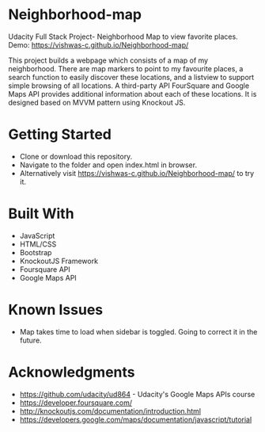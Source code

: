# Neighborhood-map
Udacity Full Stack Project- Neighborhood Map to view favorite places. Demo: https://vishwas-c.github.io/Neighborhood-map/

This project builds a webpage which consists of a map of my neighborhood. There are map markers to point to my favourite places, a search function to easily discover these locations, and a listview to support simple browsing of all locations. A third-party API FourSquare and Google Maps API provides additional information about each of these locations. It is designed based on MVVM pattern using Knockout JS.

# Getting Started
- Clone or download this repository.
- Navigate to the folder and open index.html in browser.
- Alternatively visit https://vishwas-c.github.io/Neighborhood-map/ to try it.

# Built With
- JavaScript
- HTML/CSS
- Bootstrap
- KnockoutJS Framework
- Foursquare API
- Google Maps API

# Known Issues
- Map takes time to load when sidebar is toggled. Going to correct it in the future.

# Acknowledgments
- https://github.com/udacity/ud864 - Udacity's Google Maps APIs course
- https://developer.foursquare.com/
- http://knockoutjs.com/documentation/introduction.html 
- https://developers.google.com/maps/documentation/javascript/tutorial 




